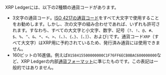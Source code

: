 XRP Ledgerには、以下の2種類の通貨コードがあります。

* 3文字の通貨コード。[ISO 4217の通貨コード](https://www.xe.com/iso4217.php)をすべて大文字で使用することをお勧めします。しかし、次の文字の組み合わせであれば、いずれも許可されます。すなわち、すべての大文字と小文字、数字、記号（`?`、`!`、`@`、`#`、`$`、`%`、`^`、`&`、`*`、`<`、`>`、`(`、`)`、`{`、`}`、`[`、`]`）、および<code>&#124;</code>です。通貨コード`XRP`（すべて大文字）はXRP用に予約されているため、発行済み通貨には使用できません。
* 160ビットの16進値。例えば`0158415500000000C1F76FF6ECB0BAC600000000`など、XRP Ledgerの内部[通貨フォーマット](currency-formats.html)に準じたものです。この表記は一般的ではありません。
